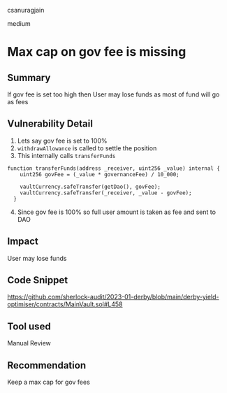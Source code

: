 csanuragjain

medium

# Max cap on gov fee is missing

## Summary
If gov fee is set too high then User may lose funds as most of fund will go as fees

## Vulnerability Detail
1. Lets say gov fee is set to 100%
2. `withdrawAllowance` is called to settle the position
3. This internally calls `transferFunds`

```solidity
function transferFunds(address _receiver, uint256 _value) internal {
    uint256 govFee = (_value * governanceFee) / 10_000;

    vaultCurrency.safeTransfer(getDao(), govFee);
    vaultCurrency.safeTransfer(_receiver, _value - govFee);
  }
```

4. Since gov fee is 100% so full user amount is taken as fee and sent to DAO

## Impact
User may lose funds

## Code Snippet
https://github.com/sherlock-audit/2023-01-derby/blob/main/derby-yield-optimiser/contracts/MainVault.sol#L458

## Tool used
Manual Review

## Recommendation
Keep a max cap for gov fees
